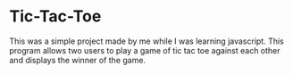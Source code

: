 # Tic-Tac-Toe
This was a simple project made by me while I was learning javascript. This program allows two users to play a game of tic tac toe against each other and displays the winner of the game. 
